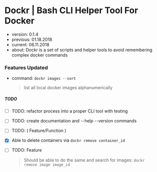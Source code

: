 # Dockr | Bash CLI Helper Tool For Docker #

- version: 0.1.4
- previous: 01.18.2018
- current: 06.11.2018
- about: Dockr is a set of scripts and helper tools to avoid remembering complex docker commands

### Features Updated ###

 - command: ``dockr images --sort``
	> list all local docker images alphanumerically


##### TODO #####

- [ ] TODO: refactor process into a proper CLI tool with testing
- [ ] TODO: create documentation and --help --version commands
- [ ] TODO: ( Feature/Function )
- [x] Able to delete containers via ``dockr remove container_id``
- [ ] TODO: Feature
	> Should be able to do the same and search for images: ``dockr remove image image_id``

